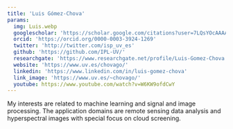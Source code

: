 ```yaml
---
title: 'Luis Gómez-Chova'
params:
  img: Luis.webp
  googlescholar: 'https://scholar.google.com/citations?user=7LQsYOcAAAAJ&hl=en'
  orcid: 'https://orcid.org/0000-0003-3924-1269'
  twitter: 'http://twitter.com/isp_uv_es'
  github: 'https://github.com/IPL-UV/'
  researchgate: 'https://www.researchgate.net/profile/Luis-Gomez-Chova'
  website: 'https://www.uv.es/chovago/'
  linkedin: 'https://www.linkedin.com/in/luis-gomez-chova'
  link_image: 'https://www.uv.es/~chovago/'
  youtube: https://www.youtube.com/watch?v=W6KW9ofdCwY
---
```


My interests are related to machine learning and signal and image processing. The application domains are remote sensing data analysis and hyperspectral images with special focus on cloud screening.

